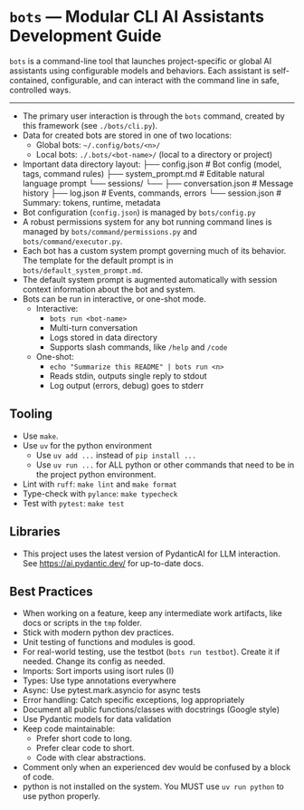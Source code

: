 # `bots` — Modular CLI AI Assistants Development Guide

`bots` is a command-line tool that launches project-specific or global AI assistants using configurable models and behaviors. Each assistant is self-contained, configurable, and can interact with the command line in safe, controlled ways.

---

- The primary user interaction is through the `bots` command, created by this framework (see `./bots/cli.py`).
- Data for created bots are stored in one of two locations:
  - Global bots: `~/.config/bots/<n>/`
  - Local bots: `./.bots/<bot-name>/` (local to a directory or project)
- Important data directory layout:
  ├── config.json # Bot config (model, tags, command rules)
  ├── system_prompt.md # Editable natural language prompt
  └── sessions/
  └── <YYYY-MM-DDTHH-MM-SS>
  ├── conversation.json # Message history
  ├── log.json # Events, commands, errors
  └── session.json # Summary: tokens, runtime, metadata
- Bot configuration (`config.json`) is managed by `bots/config.py`
- A robust permissions system for any bot running command lines is managed by `bots/command/permissions.py` and `bots/command/executor.py`.
- Each bot has a custom system prompt governing much of its behavior. The template for the default prompt is in `bots/default_system_prompt.md`.
- The default system prompt is augmented automatically with session context information about the bot and system.
- Bots can be run in interactive, or one-shot mode.
  - Interactive:
    - `bots run <bot-name>`
    - Multi-turn conversation
    - Logs stored in data directory
    - Supports slash commands, like `/help` and `/code`
  - One-shot:
    - `echo "Summarize this README" | bots run <n>`
    - Reads stdin, outputs single reply to stdout
    - Log output (errors, debug) goes to stderr

## Tooling

- Use `make`.
- Use `uv` for the python environment
  - Use `uv add ...` instead of `pip install ...`
  - Use `uv run ...` for ALL python or other commands that need to be in the project python environment.
- Lint with `ruff`: `make lint` and `make format`
- Type-check with `pylance`: `make typecheck`
- Test with `pytest`: `make test`

## Libraries

- This project uses the latest version of PydanticAI for LLM interaction. See https://ai.pydantic.dev/ for up-to-date docs.

## Best Practices

- When working on a feature, keep any intermediate work artifacts, like docs or scripts in the `tmp` folder.
- Stick with modern python dev practices.
- Unit testing of functions and modules is good.
- For real-world testing, use the testbot (`bots run testbot`). Create it if needed. Change its config as needed.
- Imports: Sort imports using isort rules (I)
- Types: Use type annotations everywhere
- Async: Use pytest.mark.asyncio for async tests
- Error handling: Catch specific exceptions, log appropriately
- Document all public functions/classes with docstrings (Google style)
- Use Pydantic models for data validation
- Keep code maintainable:
  - Prefer short code to long.
  - Prefer clear code to short.
  - Code with clear abstractions.
- Comment only when an experienced dev would be confused by a block of code.
- python is not installed on the system. You MUST use `uv run python` to use python properly.
